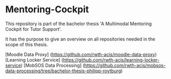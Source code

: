 # Mentoring-Cockpit
This repository is part of the bachelor thesis 'A Multimodal Mentoring Cockpit for Tutor Support'.

It has the purpose to give an overview on all repositories needed in the scope of this thesis.

[Moodle Data Proxy] (https://github.com/rwth-acis/moodle-data-proxy)
[Learning Locker Service] (https://github.com/rwth-acis/learning-locker-service)
[MobSOS Data Processing] (https://github.com/rwth-acis/mobsos-data-processing/tree/bachelor-thesis-philipp-roytburg)
